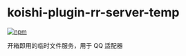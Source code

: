 # koishi-plugin-rr-server-temp

[![npm](https://img.shields.io/npm/v/koishi-plugin-rr-server-temp?style=flat-square)](https://www.npmjs.com/package/koishi-plugin-rr-server-temp)

开箱即用的临时文件服务，用于 QQ 适配器
